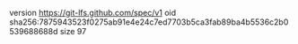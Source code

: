 version https://git-lfs.github.com/spec/v1
oid sha256:7875943523f0275ab91e4e24c7ed7703b5ca3fab89ba4b5536c2b0539688688d
size 97
